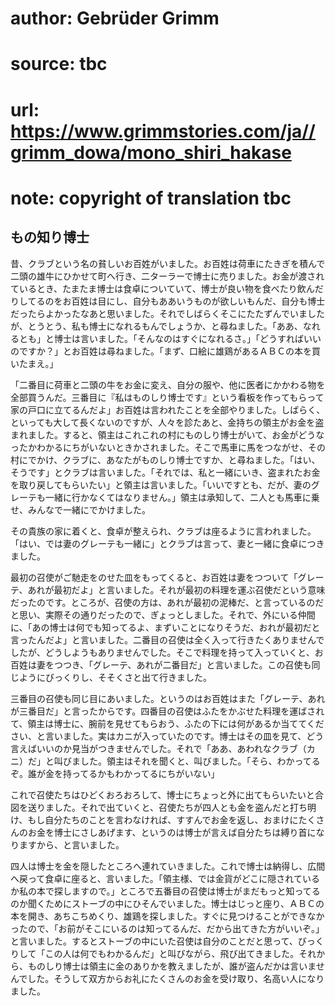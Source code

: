 # author: Gebrüder Grimm
# source: tbc
# url: https://www.grimmstories.com/ja//grimm_dowa/mono_shiri_hakase
# note: copyright of translation tbc

## もの知り博士 

昔、クラブという名の貧しいお百姓がいました。お百姓は荷車にたきぎを積んで二頭の雄牛にひかせて町へ行き、二ターラーで博士に売りました。お金が渡されているとき、たまたま博士は食卓についていて、博士が良い物を食べたり飲んだりしてるのをお百姓は目にし、自分もああいうものが欲しいもんだ、自分も博士だったらよかったなあと思いました。それでしばらくそこにたたずんでいましたが、とうとう、私も博士になれるもんでしょうか、と尋ねました。「ああ、なれるとも」と博士は言いました。「そんなのはすぐになれるさ。」「どうすればいいのですか？」とお百姓は尋ねました。「まず、口絵に雄鶏があるＡＢＣの本を買いたまえ。」

「二番目に荷車と二頭の牛をお金に変え、自分の服や、他に医者にかかわる物を全部買うんだ。三番目に『私はものしり博士です』という看板を作ってもらって家の戸口に立てるんだよ」お百姓は言われたことを全部やりました。しばらく、といっても大して長くないのですが、人々を診たあと、金持ちの領主がお金を盗まれました。すると、領主はこれこれの村にものしり博士がいて、お金がどうなったかわかるにちがいないときかされました。そこで馬車に馬をつながせ、その村にでかけ、クラブに、あなたがものしり博士ですか、と尋ねました。「はい、そうです」とクラブは言いました。「それでは、私と一緒にいき、盗まれたお金を取り戻してもらいたい」と領主は言いました。「いいですとも、だが、妻のグレーテも一緒に行かなくてはなりません。」領主は承知して、二人とも馬車に乗せ、みんなで一緒にでかけました。

その貴族の家に着くと、食卓が整えられ、クラブは座るように言われました。「はい、では妻のグレーテも一緒に」とクラブは言って、妻と一緒に食卓につきました。

最初の召使がご馳走をのせた皿をもってくると、お百姓は妻をつついて「グレーテ、あれが最初だよ」と言いました。それが最初の料理を運ぶ召使だという意味だったのです。ところが、召使の方は、あれが最初の泥棒だ、と言っているのだと思い、実際その通りだったので、ぎょっとしました。それで、外にいる仲間に、「あの博士は何でも知ってるよ、まずいことになりそうだ、おれが最初だと言ったんだよ」と言いました。二番目の召使は全く入って行きたくありませんでしたが、どうしようもありませんでした。そこで料理を持って入っていくと、お百姓は妻をつつき、「グレーテ、あれが二番目だ」と言いました。この召使も同じようにびっくりし、そそくさと出て行きました。

三番目の召使も同じ目にあいました。というのはお百姓はまた「グレーテ、あれが三番目だ」と言ったからです。四番目の召使はふたをかぶせた料理を運ばされて、領主は博士に、腕前を見せてもらおう、ふたの下には何があるか当ててください、と言いました。実はカニが入っていたのです。博士はその皿を見て、どう言えばいいのか見当がつきませんでした。それで「ああ、あわれなクラブ（カニ）だ」と叫びました。領主はそれを聞くと、叫びました。「そら、わかってるぞ。誰が金を持ってるかもわかってるにちがいない」

これで召使たちはひどくおろおろして、博士にちょっと外に出てもらいたいと合図を送りました。それで出ていくと、召使たちが四人とも金を盗んだと打ち明け、もし自分たちのことを言わなければ、すすんでお金を返し、おまけにたくさんのお金を博士にさしあげます、というのは博士が言えば自分たちは縛り首になりますから、と言いました。

四人は博士を金を隠したところへ連れていきました。これで博士は納得し、広間へ戻って食卓に座ると、言いました。「領主様、では金貨がどこに隠されているか私の本で探しますので。」ところで五番目の召使は博士がまだもっと知ってるのか聞くためにストーブの中にひそんでいました。博士はじっと座り、ＡＢＣの本を開き、あちこちめくり、雄鶏を探しました。すぐに見つけることができなかったので、「お前がそこにいるのは知ってるんだ、だから出てきた方がいいぞ。」と言いました。するとストーブの中にいた召使は自分のことだと思って、びっくりして「この人は何でもわかるんだ」と叫びながら、飛び出てきました。それから、ものしり博士は領主に金のありかを教えましたが、誰が盗んだかは言いませんでした。そうして双方からお礼にたくさんのお金を受け取り、名高い人になりました。
